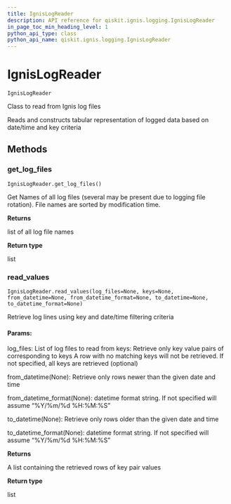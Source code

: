```yaml
---
title: IgnisLogReader
description: API reference for qiskit.ignis.logging.IgnisLogReader
in_page_toc_min_heading_level: 1
python_api_type: class
python_api_name: qiskit.ignis.logging.IgnisLogReader
---
```


# IgnisLogReader

<span id="qiskit.ignis.logging.IgnisLogReader" />

`IgnisLogReader`

Class to read from Ignis log files

Reads and constructs tabular representation of logged data based on date/time and key criteria

## Methods

### get\_log\_files

<span id="qiskit.ignis.logging.IgnisLogReader.get_log_files" />

`IgnisLogReader.get_log_files()`

Get Names of all log files (several may be present due to logging file rotation). File names are sorted by modification time.

**Returns**

list of all log file names

**Return type**

list

### read\_values

<span id="qiskit.ignis.logging.IgnisLogReader.read_values" />

`IgnisLogReader.read_values(log_files=None, keys=None, from_datetime=None, from_datetime_format=None, to_datetime=None, to_datetime_format=None)`

Retrieve log lines using key and date/time filtering criteria

#### Params:

log\_files: List of log files to read from keys: Retrieve only key value pairs of corresponding to keys A row with no matching keys will not be retrieved. If not specified, all keys are retrieved (optional)

from\_datetime(None): Retrieve only rows newer than the given date and time

from\_datetime\_format(None): datetime format string. If not specified will assume “%Y/%m/%d %H:%M:%S”

to\_datetime(None): Retrieve only rows older than the given date and time

to\_datetime\_format(None): datetime format string. If not specified will assume “%Y/%m/%d %H:%M:%S”

**Returns**

A list containing the retrieved rows of key pair values

**Return type**

list

